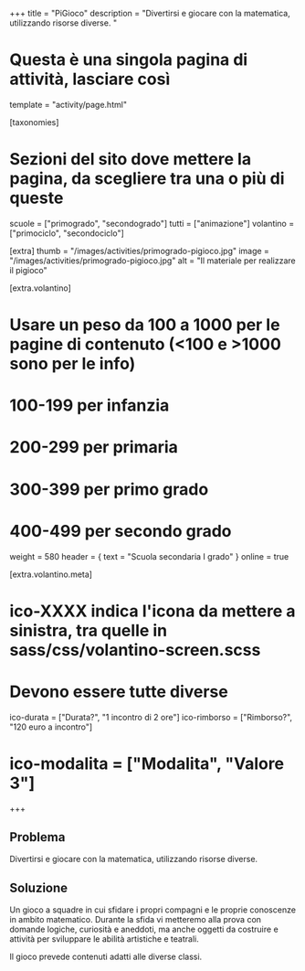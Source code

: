 +++
title = "PiGioco"
description = "Divertirsi e giocare con la matematica, utilizzando risorse diverse. "

# Questa è una singola pagina di attività, lasciare così
template = "activity/page.html"

[taxonomies]
# Sezioni del sito dove mettere la pagina, da scegliere tra una o più di queste
scuole = ["primogrado", "secondogrado"]
tutti = ["animazione"]
volantino = ["primociclo", "secondociclo"]

[extra]
thumb = "/images/activities/primogrado-pigioco.jpg"
image = "/images/activities/primogrado-pigioco.jpg"
alt = "Il materiale per realizzare il pigioco"

[extra.volantino]
# Usare un peso da 100 a 1000 per le pagine di contenuto (<100 e >1000 sono per le info)
# 100-199 per infanzia
# 200-299 per primaria
# 300-399 per primo grado
# 400-499 per secondo grado
weight = 580
header = { text = "Scuola secondaria I grado" }
online = true

[extra.volantino.meta]
# ico-XXXX indica l'icona da mettere a sinistra, tra quelle in sass/css/volantino-screen.scss
# Devono essere tutte diverse 
ico-durata = ["Durata?", "1 incontro di 2 ore"]
ico-rimborso = ["Rimborso?", "120 euro a incontro"]
# ico-modalita = ["Modalita", "Valore 3"]
+++

<h2 class="ico ico-primogrado-problema">Problema</h2>

Divertirsi e giocare con la matematica, utilizzando risorse diverse. 

<h2 class="ico ico-primogrado-soluzione">Soluzione</h2>

Un gioco a squadre in cui sfidare i propri compagni e le proprie conoscenze in ambito matematico. Durante la sfida vi metteremo alla prova con domande logiche, curiosità e aneddoti, ma anche oggetti da costruire e attività per sviluppare le abilità artistiche e teatrali.  

Il gioco prevede contenuti adatti alle diverse classi.  
